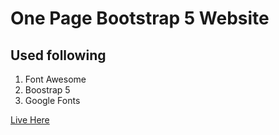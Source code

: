 # One Page Bootstrap 5 Website

## Used following

1. Font Awesome
2. Boostrap 5
3. Google Fonts

<a href="https://jukha.github.io/upwork-bootstrap-site/">Live Here </a>
